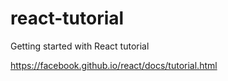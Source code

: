 # react-tutorial
Getting started with React tutorial

https://facebook.github.io/react/docs/tutorial.html
